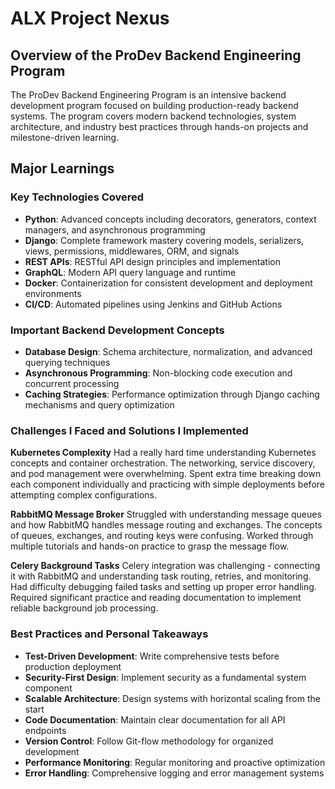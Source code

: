 # ALX Project Nexus

## Overview of the ProDev Backend Engineering Program

The ProDev Backend Engineering Program is an intensive backend development program focused on building production-ready backend systems. The program covers modern backend technologies, system architecture, and industry best practices through hands-on projects and milestone-driven learning.

## Major Learnings

### Key Technologies Covered

- **Python**: Advanced concepts including decorators, generators, context managers, and asynchronous programming
- **Django**: Complete framework mastery covering models, serializers, views, permissions, middlewares, ORM, and signals
- **REST APIs**: RESTful API design principles and implementation
- **GraphQL**: Modern API query language and runtime
- **Docker**: Containerization for consistent development and deployment environments
- **CI/CD**: Automated pipelines using Jenkins and GitHub Actions

### Important Backend Development Concepts

- **Database Design**: Schema architecture, normalization, and advanced querying techniques
- **Asynchronous Programming**: Non-blocking code execution and concurrent processing
- **Caching Strategies**: Performance optimization through Django caching mechanisms and query optimization

### Challenges I Faced and Solutions I Implemented

**Kubernetes Complexity**
Had a really hard time understanding Kubernetes concepts and container orchestration. The networking, service discovery, and pod management were overwhelming. Spent extra time breaking down each component individually and practicing with simple deployments before attempting complex configurations.

**RabbitMQ Message Broker**
Struggled with understanding message queues and how RabbitMQ handles message routing and exchanges. The concepts of queues, exchanges, and routing keys were confusing. Worked through multiple tutorials and hands-on practice to grasp the message flow.

**Celery Background Tasks**
Celery integration was challenging - connecting it with RabbitMQ and understanding task routing, retries, and monitoring. Had difficulty debugging failed tasks and setting up proper error handling. Required significant practice and reading documentation to implement reliable background job processing.

### Best Practices and Personal Takeaways

- **Test-Driven Development**: Write comprehensive tests before production deployment
- **Security-First Design**: Implement security as a fundamental system component
- **Scalable Architecture**: Design systems with horizontal scaling from the start
- **Code Documentation**: Maintain clear documentation for all API endpoints
- **Version Control**: Follow Git-flow methodology for organized development
- **Performance Monitoring**: Regular monitoring and proactive optimization
- **Error Handling**: Comprehensive logging and error management systems

